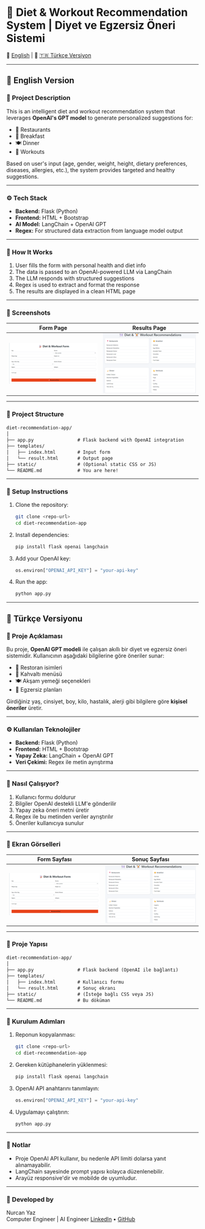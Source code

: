 # 🥗 Diet & Workout Recommendation System | Diyet ve Egzersiz Öneri Sistemi

📘 [English](#english-version) | 📗 [🇹🇷 Türkçe Versiyon](#turkce-versiyon)


---

## 📘 English Version

### 🎯 Project Description

This is an intelligent diet and workout recommendation system that leverages **OpenAI's GPT model** to generate personalized suggestions for:

- 🏢 Restaurants
- 🍳 Breakfast
- 🍽️ Dinner
- 💪 Workouts

Based on user's input (age, gender, weight, height, dietary preferences, diseases, allergies, etc.), the system provides targeted and healthy suggestions.

---

### ⚙️ Tech Stack

- **Backend:** Flask (Python)
- **Frontend:** HTML + Bootstrap
- **AI Model:** LangChain + OpenAI GPT
- **Regex:** For structured data extraction from language model output

---

### 🚀 How It Works

1. User fills the form with personal health and diet info
2. The data is passed to an OpenAI-powered LLM via LangChain
3. The LLM responds with structured suggestions
4. Regex is used to extract and format the response
5. The results are displayed in a clean HTML page

---

### 📸 Screenshots

| Form Page | Results Page |
|-----------|--------------|
| ![Form Screenshot](form.png) | ![Results Screenshot](rec.png) |

---

### 📂 Project Structure

```
diet-recommendation-app/
│
├── app.py                # Flask backend with OpenAI integration
├── templates/
│   ├── index.html        # Input form
│   └── result.html       # Output page
├── static/               # (Optional static CSS or JS)
└── README.md             # You are here!
```

---

### 🔑 Setup Instructions

1. Clone the repository:
   ```bash
   git clone <repo-url>
   cd diet-recommendation-app
   ```

2. Install dependencies:
   ```bash
   pip install flask openai langchain
   ```

3. Add your OpenAI key:
   ```python
   os.environ["OPENAI_API_KEY"] = "your-api-key"
   ```

4. Run the app:
   ```bash
   python app.py
   ```

---

## 📗 Türkçe Versiyonu

### 🎯 Proje Açıklaması

Bu proje, **OpenAI GPT modeli** ile çalışan akıllı bir diyet ve egzersiz öneri sistemidir. Kullanıcının aşağıdaki bilgilerine göre öneriler sunar:

- 🏢 Restoran isimleri
- 🍳 Kahvaltı menüsü
- 🍽️ Akşam yemeği seçenekleri
- 💪 Egzersiz planları

Girdiğiniz yaş, cinsiyet, boy, kilo, hastalık, alerji gibi bilgilere göre **kişisel öneriler** üretir.

---

### ⚙️ Kullanılan Teknolojiler

- **Backend:** Flask (Python)
- **Frontend:** HTML + Bootstrap
- **Yapay Zeka:** LangChain + OpenAI GPT
- **Veri Çekimi:** Regex ile metin ayrıştırma

---

### 🚀 Nasıl Çalışıyor?

1. Kullanıcı formu doldurur
2. Bilgiler OpenAI destekli LLM'e gönderilir
3. Yapay zeka öneri metni üretir
4. Regex ile bu metinden veriler ayrıştırılır
5. Öneriler kullanıcıya sunulur

---

### 📸 Ekran Görselleri

| Form Sayfası | Sonuç Sayfası |
|--------------|----------------|
| ![Form](form.png) | ![Sonuç](rec.png) |

---

### 📂 Proje Yapısı

```
diet-recommendation-app/
│
├── app.py                # Flask backend (OpenAI ile bağlantı)
├── templates/
│   ├── index.html        # Kullanıcı formu
│   └── result.html       # Sonuç ekranı
├── static/               # (İsteğe bağlı CSS veya JS)
└── README.md             # Bu döküman
```

---

### 🔧 Kurulum Adımları

1. Reponun kopyalanması:
   ```bash
   git clone <repo-url>
   cd diet-recommendation-app
   ```

2. Gereken kütüphanelerin yüklenmesi:
   ```bash
   pip install flask openai langchain
   ```

3. OpenAI API anahtarını tanımlayın:
   ```python
   os.environ["OPENAI_API_KEY"] = "your-api-key"
   ```

4. Uygulamayı çalıştırın:
   ```bash
   python app.py
   ```

---

### 🧠 Notlar

- Proje OpenAI API kullanır, bu nedenle API limiti dolarsa yanıt alınamayabilir.
- LangChain sayesinde prompt yapısı kolayca düzenlenebilir.
- Arayüz responsive'dir ve mobilde de uyumludur.

---

### 👤 Developed by

Nurcan Yaz  
Computer Engineer | AI Engineer 
[LinkedIn](https://www.linkedin.com) • [GitHub](https://github.com)